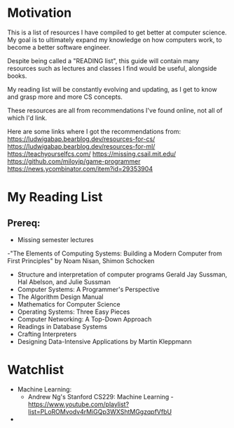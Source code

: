 # Motivation

This is a list of resources I have compiled to get better at computer science. My goal is to ultimately expand my knowledge on how computers work, to become a better software engineer.

Despite being called a "READING list", this guide will contain many resources such as lectures and classes I find would be useful, alongside books.

My reading list will be constantly evolving and updating, as I get to know and grasp more and more CS concepts.

These resources are all from recommendations I've found online, not all of which I'd link.

Here are some links where I got the recommendations from:
https://ludwigabap.bearblog.dev/resources-for-cs/
https://ludwigabap.bearblog.dev/resources-for-ml/
https://teachyourselfcs.com/
https://missing.csail.mit.edu/
https://github.com/miloyip/game-programmer
https://news.ycombinator.com/item?id=29353904

# My Reading List

## Prereq:
- Missing semester lectures

-"The Elements of Computing Systems: Building a Modern Computer from First Principles" by Noam Nisan, Shimon Schocken
- Structure and interpretation of computer programs Gerald Jay Sussman, Hal Abelson, and Julie Sussman
- Computer Systems: A Programmer's Perspective
- The Algorithm Design Manual
- Mathematics for Computer Science
- Operating Systems: Three Easy Pieces
- Computer Networking: A Top-Down Approach
- Readings in Database Systems
- Crafting Interpreters
- Designing Data-Intensive Applications by Martin Kleppmann

# Watchlist
- Machine Learning:
	- Andrew Ng's Stanford CS229: Machine Learning - https://www.youtube.com/playlist?list=PLoROMvodv4rMiGQp3WXShtMGgzqpfVfbU
- 